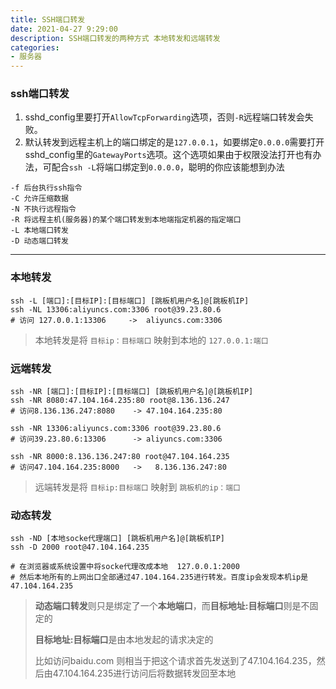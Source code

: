 ```yaml
---
title: SSH端口转发
date: 2021-04-27 9:29:00
description: SSH端口转发的两种方式 本地转发和远端转发
categories:
- 服务器
---
```

### ssh端口转发

1. sshd_config里要打开`AllowTcpForwarding`选项，否则`-R`远程端口转发会失败。
2. 默认转发到远程主机上的端口绑定的是`127.0.0.1`，如要绑定`0.0.0.0`需要打开sshd_config里的`GatewayPorts`选项。这个选项如果由于权限没法打开也有办法，可配合`ssh -L`将端口绑定到`0.0.0.0`，聪明的你应该能想到办法

```shell
-f 后台执行ssh指令
-C 允许压缩数据
-N 不执行远程指令
-R 将远程主机(服务器)的某个端口转发到本地端指定机器的指定端口
-L 本地端口转发
-D 动态端口转发
```



------

### 本地转发

```shell
ssh -L [端口]:[目标IP]:[目标端口] [跳板机用户名]@[跳板机IP]
ssh -NL 13306:aliyuncs.com:3306 root@39.23.80.6
# 访问 127.0.0.1:13306     ->  aliyuncs.com:3306
```

>  本地转发是将 `目标ip：目标端口` 映射到本地的 `127.0.0.1:端口`



### 远端转发

```shell
ssh -NR [端口]:[目标IP]:[目标端口] [跳板机用户名]@[跳板机IP]
ssh -NR 8080:47.104.164.235:80 root@8.136.136.247
# 访问8.136.136.247:8080    -> 47.104.164.235:80

ssh -NR 13306:aliyuncs.com:3306 root@39.23.80.6
# 访问39.23.80.6:13306      -> aliyuncs.com:3306

ssh -NR 8000:8.136.136.247:80 root@47.104.164.235
# 访问47.104.164.235:8000   ->   8.136.136.247:80
```

> 远端转发是将 `目标ip:目标端口` 映射到 `跳板机的ip：端口`



### 动态转发

```shell
ssh -ND [本地socke代理端口] [跳板机用户名]@[跳板机IP]
ssh -D 2000 root@47.104.164.235

# 在浏览器或系统设置中将socke代理改成本地  127.0.0.1:2000 
# 然后本地所有的上网出口全部通过47.104.164.235进行转发。百度ip会发现本机ip是47.104.164.235
```

> **动态端口转发**则只是绑定了一个**本地端口**，而**目标地址:目标端口**则是不固定的
>
> **目标地址:目标端口**是由本地发起的请求决定的
>
> 比如访问baidu.com 则相当于把这个请求首先发送到了47.104.164.235，然后由47.104.164.235进行访问后将数据转发回至本地